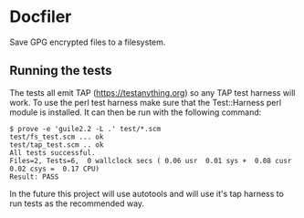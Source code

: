 # Docfiler

Save GPG encrypted files to a filesystem.

## Running the tests

The tests all emit TAP (https://testanything.org) so any TAP test harness will work. To use the
perl test harness make sure that the Test::Harness perl module is installed. It can then be
run with the following command:

    $ prove -e 'guile2.2 -L .' test/*.scm
    test/fs_test.scm ... ok   
    test/tap_test.scm .. ok   
    All tests successful.
    Files=2, Tests=6,  0 wallclock secs ( 0.06 usr  0.01 sys +  0.08 cusr  0.02 csys =  0.17 CPU)
    Result: PASS

In the future this project will use autotools and will use it's tap harness to run tests as the
recommended way.
